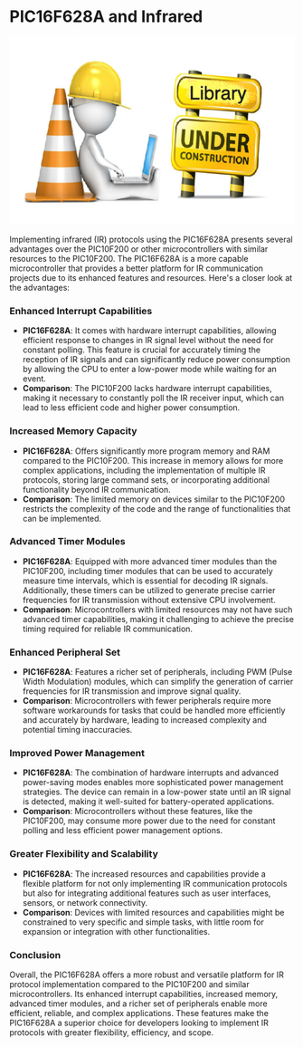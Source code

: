 # PIC16F628A and Infrared 

![Under construction...](../../../images/under_construction.png)


Implementing infrared (IR) protocols using the PIC16F628A presents several advantages over the PIC10F200 or other microcontrollers with similar resources to the PIC10F200. The PIC16F628A is a more capable microcontroller that provides a better platform for IR communication projects due to its enhanced features and resources. Here's a closer look at the advantages:

### Enhanced Interrupt Capabilities

* **PIC16F628A**: It comes with hardware interrupt capabilities, allowing efficient response to changes in IR signal level without the need for constant polling. This feature is crucial for accurately timing the reception of IR signals and can significantly reduce power consumption by allowing the CPU to enter a low-power mode while waiting for an event.
* **Comparison**: The PIC10F200 lacks hardware interrupt capabilities, making it necessary to constantly poll the IR receiver input, which can lead to less efficient code and higher power consumption.

### Increased Memory Capacity

* **PIC16F628A**: Offers significantly more program memory and RAM compared to the PIC10F200. This increase in memory allows for more complex applications, including the implementation of multiple IR protocols, storing large command sets, or incorporating additional functionality beyond IR communication.
* **Comparison**: The limited memory on devices similar to the PIC10F200 restricts the complexity of the code and the range of functionalities that can be implemented.

### Advanced Timer Modules

* **PIC16F628A**: Equipped with more advanced timer modules than the PIC10F200, including timer modules that can be used to accurately measure time intervals, which is essential for decoding IR signals. Additionally, these timers can be utilized to generate precise carrier frequencies for IR transmission without extensive CPU involvement.
* **Comparison**: Microcontrollers with limited resources may not have such advanced timer capabilities, making it challenging to achieve the precise timing required for reliable IR communication.

### Enhanced Peripheral Set

* **PIC16F628A**: Features a richer set of peripherals, including PWM (Pulse Width Modulation) modules, which can simplify the generation of carrier frequencies for IR transmission and improve signal quality.
* **Comparison**: Microcontrollers with fewer peripherals require more software workarounds for tasks that could be handled more efficiently and accurately by hardware, leading to increased complexity and potential timing inaccuracies.

### Improved Power Management

* **PIC16F628A**: The combination of hardware interrupts and advanced power-saving modes enables more sophisticated power management strategies. The device can remain in a low-power state until an IR signal is detected, making it well-suited for battery-operated applications.
* **Comparison**: Microcontrollers without these features, like the PIC10F200, may consume more power due to the need for constant polling and less efficient power management options.

### Greater Flexibility and Scalability

* **PIC16F628A**: The increased resources and capabilities provide a flexible platform for not only implementing IR communication protocols but also for integrating additional features such as user interfaces, sensors, or network connectivity.
* **Comparison**: Devices with limited resources and capabilities might be constrained to very specific and simple tasks, with little room for expansion or integration with other functionalities.

### Conclusion

Overall, the PIC16F628A offers a more robust and versatile platform for IR protocol implementation compared to the PIC10F200 and similar microcontrollers. Its enhanced interrupt capabilities, increased memory, advanced timer modules, and a richer set of peripherals enable more efficient, reliable, and complex applications. These features make the PIC16F628A a superior choice for developers looking to implement IR protocols with greater flexibility, efficiency, and scope.